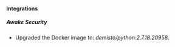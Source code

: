 #### Integrations
##### Awake Security
- Upgraded the Docker image to: *demisto/python:2.7.18.20958*.
